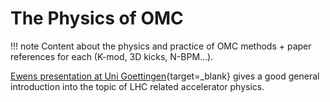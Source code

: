 # The Physics of OMC

!!! note
    Content about the physics and practice of OMC methods + paper references for each (K-mod, 3D kicks, N-BPM...).

[Ewens presentation at Uni Goettingen][maclean_goettingen_2019]{target=_blank} gives a good general introduction into the topic of LHC related accelerator physics.

[maclean_goettingen_2019]: https://indico.cern.ch/event/788195/contributions/3364867/attachments/1886006/3109100/2019_07_25_HASCO_lcomp.pdf
